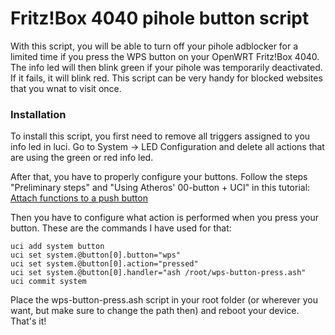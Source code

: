 # Fritz!Box 4040 pihole button script

With this script, you will be able to turn off your pihole adblocker for a limited time if you press the WPS button on your OpenWRT Fritz!Box 4040.
The info led will then blink green if your pihole was temporarily deactivated. If it fails, it will blink red.
This script can be very handy for blocked websites that you wnat to visit once.

### Installation
To install this script, you first need to remove all triggers assigned to you info led in luci.
Go to System -> LED Configuration and delete all actions that are using the green or red info led.

After that, you have to properly configure your buttons.
Follow the steps "Preliminary steps" and "Using Atheros' 00-button + UCI" in this tutorial:
[Attach functions to a push button](https://openwrt.org/docs/guide-user/hardware/hardware.button#preliminary_steps)

Then you have to configure what action is performed when you press your button.
These are the commands I have used for that:
```
uci add system button
uci set system.@button[0].button="wps"
uci set system.@button[0].action="pressed"
uci set system.@button[0].handler="ash /root/wps-button-press.ash"
uci commit system
```
Place the wps-button-press.ash script in your root folder (or wherever you want, but make sure to change the path then) and reboot your device.
That's it!
